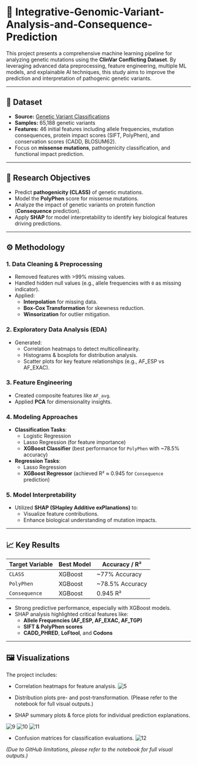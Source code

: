 # 🧬 Integrative-Genomic-Variant-Analysis-and-Consequence-Prediction

This project presents a comprehensive machine learning pipeline for analyzing genetic mutations using the **ClinVar Conflicting Dataset**. By leveraging advanced data preprocessing, feature engineering, multiple ML models, and explainable AI techniques, this study aims to improve the prediction and interpretation of pathogenic genetic variants.

---

## 📂 Dataset
- **Source:** [Genetic Variant Classifications](https://www.kaggle.com/datasets/kevinarvai/clinvar-conflicting)
- **Samples:** 65,188 genetic variants
- **Features:** 46 initial features including allele frequencies, mutation consequences, protein impact scores (SIFT, PolyPhen), and conservation scores (CADD, BLOSUM62).
- Focus on **missense mutations**, pathogenicity classification, and functional impact prediction.

---

## 🎯 Research Objectives
- Predict **pathogenicity (CLASS)** of genetic mutations.
- Model the **PolyPhen** score for missense mutations.
- Analyze the impact of genetic variants on protein function (**Consequence** prediction).
- Apply **SHAP** for model interpretability to identify key biological features driving predictions.

---

## ⚙️ Methodology

### 1. **Data Cleaning & Preprocessing**
- Removed features with >99% missing values.
- Handled hidden null values (e.g., allele frequencies with `0` as missing indicator).
- Applied:
  - **Interpolation** for missing data.
  - **Box-Cox Transformation** for skewness reduction.
  - **Winsorization** for outlier mitigation.

### 2. **Exploratory Data Analysis (EDA)**
- Generated:
  - Correlation heatmaps to detect multicollinearity.
  - Histograms & boxplots for distribution analysis.
  - Scatter plots for key feature relationships (e.g., AF_ESP vs AF_EXAC).

### 3. **Feature Engineering**
- Created composite features like `AF_avg`.
- Applied **PCA** for dimensionality insights.

### 4. **Modeling Approaches**
- **Classification Tasks**:
  - Logistic Regression
  - Lasso Regression (for feature importance)
  - **XGBoost Classifier** (best performance for `PolyPhen` with ~78.5% accuracy)
- **Regression Tasks**:
  - Lasso Regression
  - **XGBoost Regressor** (achieved R² ≈ 0.945 for `Consequence` prediction)

### 5. **Model Interpretability**
- Utilized **SHAP (SHapley Additive exPlanations)** to:
  - Visualize feature contributions.
  - Enhance biological understanding of mutation impacts.

---

## 📈 Key Results

| **Target Variable** | **Best Model** | **Accuracy / R²** |
|---------------------|----------------|-------------------|
| `CLASS`             | XGBoost        | ~77% Accuracy     |
| `PolyPhen`          | XGBoost        | ~78.5% Accuracy   |
| `Consequence`       | XGBoost        | 0.945 R²          |

- Strong predictive performance, especially with XGBoost models.
- SHAP analysis highlighted critical features like:
  - **Allele Frequencies (AF_ESP, AF_EXAC, AF_TGP)**
  - **SIFT & PolyPhen scores**
  - **CADD_PHRED**, **LoFtool**, and **Codons**

---

## 🖼️ Visualizations
The project includes:
- Correlation heatmaps for feature analysis.
  ![5](https://github.com/user-attachments/assets/d594e274-0879-4918-a22a-1354cb5dbc84)

- Distribution plots pre- and post-transformation. (Please refer to the notebook for full visual outputs.)
- SHAP summary plots & force plots for individual prediction explanations.

![9](https://github.com/user-attachments/assets/ded383cc-7353-41dc-b57d-b6d5eee564c3)
![10](https://github.com/user-attachments/assets/fc371415-132f-4d6d-a676-cefc7b712dd9)
![11](https://github.com/user-attachments/assets/8efe6005-a5ef-4b4f-ad24-25319b7f6d7a)
- Confusion matrices for classification evaluations.
![12](https://github.com/user-attachments/assets/61821c7a-f3ca-4821-9186-19418aa3812b)

*(Due to GitHub limitations, please refer to the notebook for full visual outputs.)*

